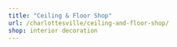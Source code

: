 ```yaml
---
title: "Ceiling & Floor Shop"
url: /charlottesville/ceiling-and-floor-shop/
shop: interior decoration
---
```

